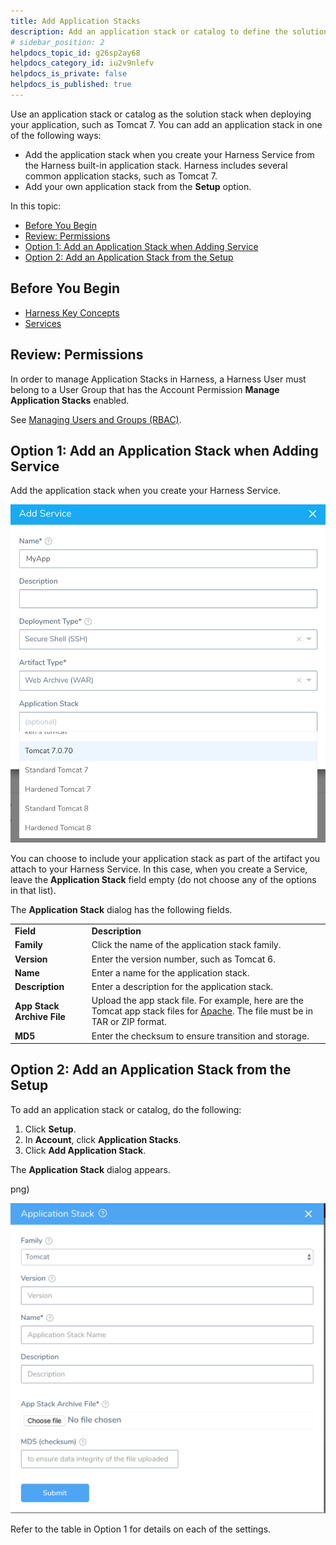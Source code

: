 ```yaml
---
title: Add Application Stacks
description: Add an application stack or catalog to define the solution stack to use when deploying your service.
# sidebar_position: 2
helpdocs_topic_id: g26sp2ay68
helpdocs_category_id: iu2v9nlefv
helpdocs_is_private: false
helpdocs_is_published: true
---
```


Use an application stack or catalog as the solution stack when deploying your application, such as Tomcat 7. You can add an application stack in one of the following ways:


* Add the application stack when you create your Harness Service from the Harness built-in application stack. Harness includes several common application stacks, such as Tomcat 7.
* Add your own application stack from the **Setup** option.


In this topic:


* [Before You Begin](#before-you-begin)
* [Review: Permissions](#review-permissions)
* [Option 1: Add an Application Stack when Adding Service](#option-1-add-an-application-stack-when-adding-service)
* [Option 2: Add an Application Stack from the Setup](#option-2-add-an-application-stack-from-the-setup)


## Before You Begin


* [Harness Key Concepts](../../../starthere-firstgen/harness-key-concepts.md)
* [Services](../../../continuous-delivery/model-cd-pipeline/setup-services/service-configuration.md)


## Review: Permissions


In order to manage Application Stacks in Harness, a Harness User must belong to a User Group that has the Account Permission **Manage Application Stacks** enabled.


See
 [Managing Users and Groups (RBAC)](../../security/access-management-howtos/users-and-permissions.md).


## Option 1: Add an Application Stack when Adding Service


Add the application stack when you create your Harness Service.

![](./static/catalog-00.png)


You can choose to include your application stack as part of the artifact you attach to your Harness Service. In this case, when you create a Service, leave the **Application Stack** field empty (do not choose any of the options in that list).


The **Application Stack** dialog has the following fields.


|  |  |
| --- | --- |
| **Field** | **Description** |
| **Family** | Click the name of the application stack family. |
| **Version** | Enter the version number, such as Tomcat 6. |
| **Name** | Enter a name for the application stack. |
| **Description** | Enter a description for the application stack. |
| **App Stack Archive File** | Upload the app stack file. For example, here are the Tomcat app stack files for [Apache](https://tomcat.apache.org/download-80.cgi). The file must be in TAR or ZIP format. |
| **MD5** | Enter the checksum to ensure transition and storage. |



## Option 2: Add an Application Stack from the Setup


To add an application stack or catalog, do the following:


1. Click **Setup**.
2. In **Account**, click **Application Stacks**.
3. Click **Add Application Stack**.


The **Application Stack** dialog appears.


png)

![](./static/catalog-01.png)

Refer to the table in Option 1 for details on each of the settings.

